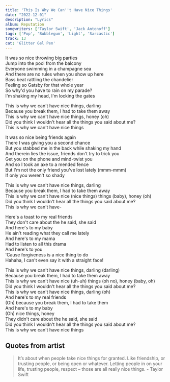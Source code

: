 ```yaml
---
title: 'This Is Why We Can''t Have Nice Things'
date: "2022-12-01"
description: "Lyrics"
album: Reputation
songwriters: ['Taylor Swift', 'Jack Antonoff']
tags: ['Pop', 'Bubblegum', 'Light', 'Sarcastic']
track: 13
cat: 'Glitter Gel Pen'
---
```

<p className="verse-one">
It was so nice throwing big parties <br />
Jump into the pool from the balcony <br />
Everyone swimming in a champagne sea <br />
And there are no rules when you show up here <br />
Bass beat rattling the chandelier <br />
Feeling so Gatsby for that whole year <br />
So why'd you have to rain on my parade? <br />
I'm shaking my head, I'm locking the gates <br />
</p>
<p className="chorus">
This is why we can't have nice things, darling <br />
Because you break them, I had to take them away <br />
This is why we can't have nice things, honey (oh) <br />
Did you think I wouldn't hear all the things you said about me? <br />
This is why we can't have nice things <br />
</p>
<p className="verse-two">
It was so nice being friends again <br />
There I was giving you a second chance <br />
But you stabbed me in the back while shaking my hand <br />
And therein lies the issue, friends don't try to trick you <br />
Get you on the phone and mind-twist you <br />
And so I took an axe to a mended fence <br />
But I'm not the only friend you've lost lately (mmm-mmm) <br />
If only you weren't so shady <br />
</p>
<p className="chorus">
This is why we can't have nice things, darling <br />
Because you break them, I had to take them away <br />
This is why we can't have nice (nice things) things (baby), honey (oh) <br />
Did you think I wouldn't hear all the things you said about me? <br />
This is why we can't have- <br />
</p>
<p className="bridge">
Here's a toast to my real friends <br />
They don't care about the he said, she said <br />
And here's to my baby <br />
He ain't reading what they call me lately <br />
And here's to my mama <br />
Had to listen to all this drama <br />
And here's to you <br />
'Cause forgiveness is a nice thing to do <br />
Hahaha, I can't even say it with a straight face! <br />
</p>
<p className="chorus">
This is why we can't have nice things, darling (darling) <br />
Because you break them, I had to take them away <br />
This is why we can't have nice (uh-uh) things (oh no), honey (baby, oh) <br />
Did you think I wouldn't hear all the things you said about me? <br />
This is why we can't have nice things, darling (oh) <br />
And here's to my real friends <br />
(Oh) because you break them, I had to take them <br />
And here's to my baby <br />
(Oh) nice things, honey <br />
They didn't care about the he said, she said <br />
Did you think I wouldn't hear all the things you said about me? <br />
This is why we can't have nice things <br />
</p>

## Quotes from artist
<blockquote>
It’s about when people take nice things for granted. Like friendship, or trusting people, or being open or whatever. Letting people in on your life, trusting people, respect – those are all really nice things. - Taylor Swift
</blockquote>
